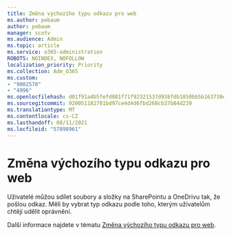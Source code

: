 ```yaml
---
title: Změna výchozího typu odkazu pro web
ms.author: pebaum
author: pebaum
manager: scotv
ms.audience: Admin
ms.topic: article
ms.service: o365-administration
ROBOTS: NOINDEX, NOFOLLOW
localization_priority: Priority
ms.collection: Adm_O365
ms.custom:
- "9002578"
- "4996"
ms.openlocfilehash: d01f91a4b5fefd881f71f92321537d938fdb1850bb5b163738e4322312d7f02b
ms.sourcegitcommit: 920051182781bd97ce4d4d6fbd268cb37b84d239
ms.translationtype: MT
ms.contentlocale: cs-CZ
ms.lasthandoff: 08/11/2021
ms.locfileid: "57898961"
---
```

# <a name="change-the-default-link-type-for-a-site"></a>Změna výchozího typu odkazu pro web

Uživatelé můžou sdílet soubory a složky na SharePointu a OneDrivu tak, že pošlou odkaz. Měli by vybrat typ odkazu podle toho, kterým uživatelům chtějí udělit oprávnění.

Další informace najdete v tématu [Změna výchozího typu odkazu pro web](https://docs.microsoft.com/sharepoint/change-default-sharing-link).
